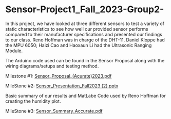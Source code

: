 # Sensor-Project1_Fall_2023-Group2-

In this project, we have looked at three different sensors to test a variety of static characteristics to see how well our provided sensor performs compared to their manufacturer specifications and presented our findings to our class. 
Reno Hoffman was in charge of the DHT-11, Daniel Kloppe had the MPU 6050; Haizi Cao and Haoxaun Li had the Ultrasonic Ranging Module.

The Arduino code used can be found in the Sensor Proposal along with the wiring diagrams/setups and testing method. 

Milestone #1: [Sensor_Proposal_(Acurate)2023.pdf](https://github.com/Reno-Hoffman/Sensor-Project1_Fall_2023/files/12910966/Sensor_Proposal_.Acurate.2023.pdf)

MileStone #2:  [Sensor_Presentation_Fall2023 (2).pptx](https://github.com/Reno-Hoffman/Sensor-Project1_Fall_2023/files/12910468/Sensor_Presentation_Fall2023.2.pptx)

Basic summary of our results and MatLabe Code used by Reno Hoffman for creating the humidity plot.

MileStone #3: [Sensor_Summary_Accurate.pdf](https://github.com/Reno-Hoffman/Sensor-Project1_Fall_2023/files/12910991/Sensor_Summary_Accurate.pdf)
